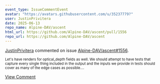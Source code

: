 ```yaml
---
event_type: IssueCommentEvent
avatar: "https://avatars.githubusercontent.com/u/35237779?"
user: JustinPrivitera
date: 2025-06-13
repo_name: Alpine-DAV/ascent
html_url: https://github.com/Alpine-DAV/ascent/pull/1556
repo_url: https://github.com/Alpine-DAV/ascent
---
```


<a href='https://github.com/JustinPrivitera' target='_blank'>JustinPrivitera</a> commented on issue <a href='https://github.com/Alpine-DAV/ascent/pull/1556' target='_blank'>Alpine-DAV/ascent#1556</a>.

<small>Let's have renders for optical_depth fields as well. We should attempt to have tests that capture every single thing included in the output and the inputs we provide in tests should cover as many of the edge cases as possible....</small>

<a href='https://github.com/Alpine-DAV/ascent/pull/1556' target='_blank'>View Comment</a>
